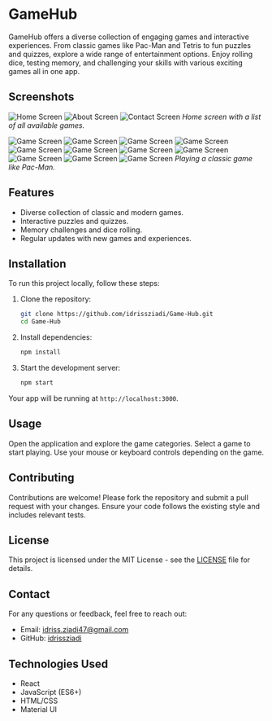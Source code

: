 # GameHub

GameHub offers a diverse collection of engaging games and interactive experiences. From classic games like Pac-Man and Tetris to fun puzzles and quizzes, explore a wide range of entertainment options. Enjoy rolling dice, testing memory, and challenging your skills with various exciting games all in one app.

## Screenshots

![Home Screen](./screenshots/about.png)
![About Screen](./screenshots/home.png)
![Contact Screen](./screenshots/contact.png)
*Home screen with a list of all available games.*

![Game Screen](./screenshots/memory2.png)
![Game Screen](./screenshots/pacman.png)
![Game Screen](./screenshots/pingpong.png)
![Game Screen](./screenshots/puzzle.png)
![Game Screen](./screenshots/quiz.png)
![Game Screen](./screenshots/rockpaper.png)
![Game Screen](./screenshots/rolldice.png)
![Game Screen](./screenshots/Simon.png)
![Game Screen](./screenshots/tenzies.png)
![Game Screen](./screenshots/tetries.png)
![Game Screen](./screenshots/wordguess.png)
*Playing a classic game like Pac-Man.*

## Features

- Diverse collection of classic and modern games.
- Interactive puzzles and quizzes.
- Memory challenges and dice rolling.
- Regular updates with new games and experiences.

## Installation

To run this project locally, follow these steps:

1. Clone the repository:
    ```bash
    git clone https://github.com/idrissziadi/Game-Hub.git
    cd Game-Hub
    ```

2. Install dependencies:
    ```bash
    npm install
    ```

3. Start the development server:
    ```bash
    npm start
    ```

Your app will be running at `http://localhost:3000`.

## Usage

Open the application and explore the game categories. Select a game to start playing. Use your mouse or keyboard controls depending on the game.

## Contributing

Contributions are welcome! Please fork the repository and submit a pull request with your changes. Ensure your code follows the existing style and includes relevant tests.

## License

This project is licensed under the MIT License - see the [LICENSE](LICENSE) file for details.

## Contact

For any questions or feedback, feel free to reach out:
- Email: idriss.ziadi47@gmail.com
- GitHub: [idrissziadi](https://github.com/idrissziadi)

## Technologies Used

- React
- JavaScript (ES6+)
- HTML/CSS
- Material UI
